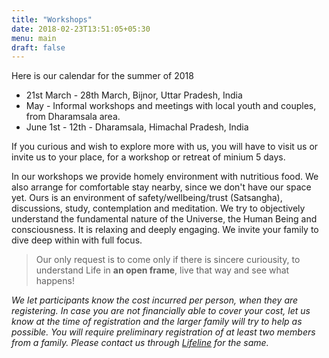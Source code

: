 ```yaml
---
title: "Workshops"
date: 2018-02-23T13:51:05+05:30
menu: main
draft: false 
---
```

Here is our calendar for the summer of 2018

- 21st March - 28th March, Bijnor, Uttar Pradesh, India
- May - Informal workshops and meetings with local youth and couples, from Dharamsala area.
- June 1st - 12th - Dharamsala, Himachal Pradesh, India

If you curious and wish to explore more with us, you will have to visit us or invite us to your place, for a workshop or retreat of minium 5 days.

In our workshops we provide homely environment with nutritious food. We also arrange for comfortable stay nearby, since we don't have our space yet. Ours is an environment of safety/wellbeing/trust (Satsangha), discussions, study, contemplation and meditation. We try to objectively understand the fundamental nature of the Universe, the Human Being and consciousness. It is relaxing and deeply engaging. We invite your family to dive deep within with full focus.

> Our only request is to come only if there is sincere curiousity, to understand Life in **an open frame**, live that way and see what happens!

*We let participants know the cost incurred per person, when they are registering. In case you are not financially able to cover your cost, let us know at the time of registration and the larger family will try to help as possible. You will require preliminary registration of at least two members from a family. Please contact us through [Lifeline](/lifeline) for the same.*
